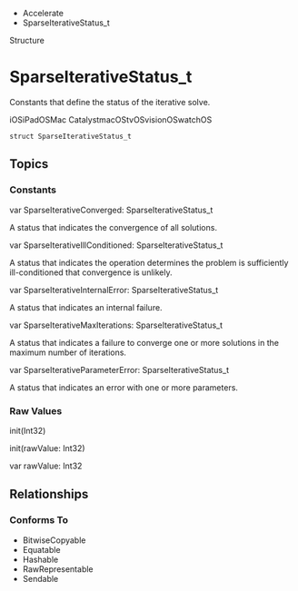 

- Accelerate
-  SparseIterativeStatus_t 

Structure

# SparseIterativeStatus_t

Constants that define the status of the iterative solve.

iOSiPadOSMac CatalystmacOStvOSvisionOSwatchOS

``` source
struct SparseIterativeStatus_t
```

## Topics

### Constants

var SparseIterativeConverged: SparseIterativeStatus_t

A status that indicates the convergence of all solutions.

var SparseIterativeIllConditioned: SparseIterativeStatus_t

A status that indicates the operation determines the problem is sufficiently ill-conditioned that convergence is unlikely.

var SparseIterativeInternalError: SparseIterativeStatus_t

A status that indicates an internal failure.

var SparseIterativeMaxIterations: SparseIterativeStatus_t

A status that indicates a failure to converge one or more solutions in the maximum number of iterations.

var SparseIterativeParameterError: SparseIterativeStatus_t

A status that indicates an error with one or more parameters.

### Raw Values

init(Int32)

init(rawValue: Int32)

var rawValue: Int32

## Relationships

### Conforms To

- BitwiseCopyable
- Equatable
- Hashable
- RawRepresentable
- Sendable

